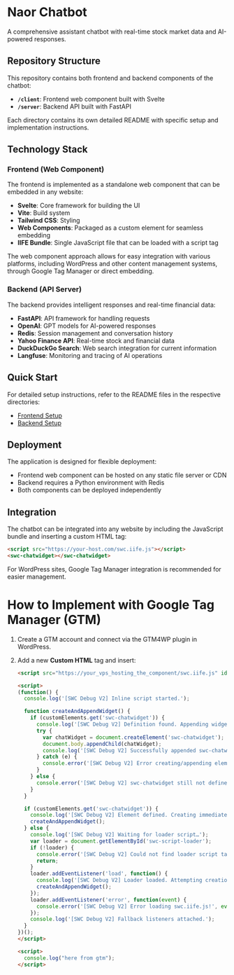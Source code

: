 # Naor Chatbot

A comprehensive assistant chatbot with real-time stock market data and AI-powered responses.

## Repository Structure

This repository contains both frontend and backend components of the chatbot:

- **`/client`**: Frontend web component built with Svelte
- **`/server`**: Backend API built with FastAPI

Each directory contains its own detailed README with specific setup and implementation instructions.

## Technology Stack

### Frontend (Web Component)

The frontend is implemented as a standalone web component that can be embedded in any website:

- **Svelte**: Core framework for building the UI
- **Vite**: Build system
- **Tailwind CSS**: Styling
- **Web Components**: Packaged as a custom element for seamless embedding
- **IIFE Bundle**: Single JavaScript file that can be loaded with a script tag

The web component approach allows for easy integration with various platforms, including WordPress and other content management systems, through Google Tag Manager or direct embedding.

### Backend (API Server)

The backend provides intelligent responses and real-time financial data:

- **FastAPI**: API framework for handling requests
- **OpenAI**: GPT models for AI-powered responses
- **Redis**: Session management and conversation history
- **Yahoo Finance API**: Real-time stock and financial data
- **DuckDuckGo Search**: Web search integration for current information
- **Langfuse**: Monitoring and tracing of AI operations

## Quick Start

For detailed setup instructions, refer to the README files in the respective directories:

- [Frontend Setup](/client/README.md)
- [Backend Setup](/server/README.md)

## Deployment

The application is designed for flexible deployment:

- Frontend web component can be hosted on any static file server or CDN
- Backend requires a Python environment with Redis
- Both components can be deployed independently

## Integration

The chatbot can be integrated into any website by including the JavaScript bundle and inserting a custom HTML tag:

```html
<script src="https://your-host.com/swc.iife.js"></script>
<swc-chatwidget></swc-chatwidget>
```

For WordPress sites, Google Tag Manager integration is recommended for easier management.

# How to Implement with Google Tag Manager (GTM)

1. Create a GTM account and connect via the GTM4WP plugin in WordPress.  
2. Add a new **Custom HTML** tag and insert:

   <!-- Load your IIFE bundle -->
   ```html
   <script src="https://your_vps_hosting_the_component/swc.iife.js" id="swc-script-loader"></script>
   ```

   <!-- Fallback logic for race conditions -->
   ```html
   <script>
   (function() {
     console.log('[SWC Debug V2] Inline script started.');

     function createAndAppendWidget() {
       if (customElements.get('swc-chatwidget')) {
         console.log('[SWC Debug V2] Definition found. Appending widget...');
         try {
           var chatWidget = document.createElement('swc-chatwidget');
           document.body.appendChild(chatWidget);
           console.log('[SWC Debug V2] Successfully appended swc-chatwidget.');
         } catch (e) {
           console.error('[SWC Debug V2] Error creating/appending element:', e);
         }
       } else {
         console.error('[SWC Debug V2] swc-chatwidget still not defined!');
       }
     }

     if (customElements.get('swc-chatwidget')) {
       console.log('[SWC Debug V2] Element defined. Creating immediately.');
       createAndAppendWidget();
     } else {
       console.log('[SWC Debug V2] Waiting for loader script…');
       var loader = document.getElementById('swc-script-loader');
       if (!loader) {
         console.error('[SWC Debug V2] Could not find loader script tag!');
         return;
       }
       loader.addEventListener('load', function() {
         console.log('[SWC Debug V2] Loader loaded. Attempting creation.');
         createAndAppendWidget();
       });
       loader.addEventListener('error', function(event) {
         console.error('[SWC Debug V2] Error loading swc.iife.js!', event);
       });
       console.log('[SWC Debug V2] Fallback listeners attached.');
     }
   })();
   </script>
   ```

   <!-- Final debug log -->
   ```html
   <script>
     console.log("here from gtm");
   </script>
   ```
